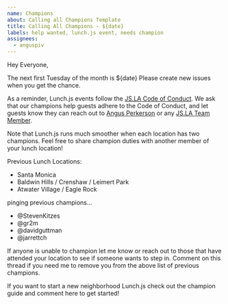 ```yaml
---
name: Champions
about: Calling all Champions Template
title: Calling All Champions - ${date}
labels: help wanted, lunch.js event, needs champion
assignees: 
  - anguspiv
---
```


Hey Everyone,

The next first Tuesday of the month is ${date}
Please create new issues when you get the chance.

As a reminder, Lunch.js events follow the [JS.LA Code of Conduct](https://js.la/code-of-conduct).
We ask that our champions help guests adhere to the Code of Conduct,
and let guests know they can reach out to [Angus Perkerson](mailto:angusp@angusp.com)
or any [JS.LA Team Member](https://js.la/team).

Note that Lunch.js runs much smoother when each location has two champions.
Feel free to share champion duties with another member of your lunch location!

Previous Lunch Locations:

- Santa Monica
- Baldwin Hills / Crenshaw / Leimert Park
- Atwater Village / Eagle Rock

pinging previous champions...

- @StevenKitzes
- @gr2m
- @davidguttman
- @jarrettch

If anyone is unable to champion let me know or reach out to those that have attended your location to see if someone wants to step in. Comment on this thread if you need me to remove you from the above list of previous champions.

If you want to start a new neighborhood Lunch.js check out the champion guide and comment here to get started!
